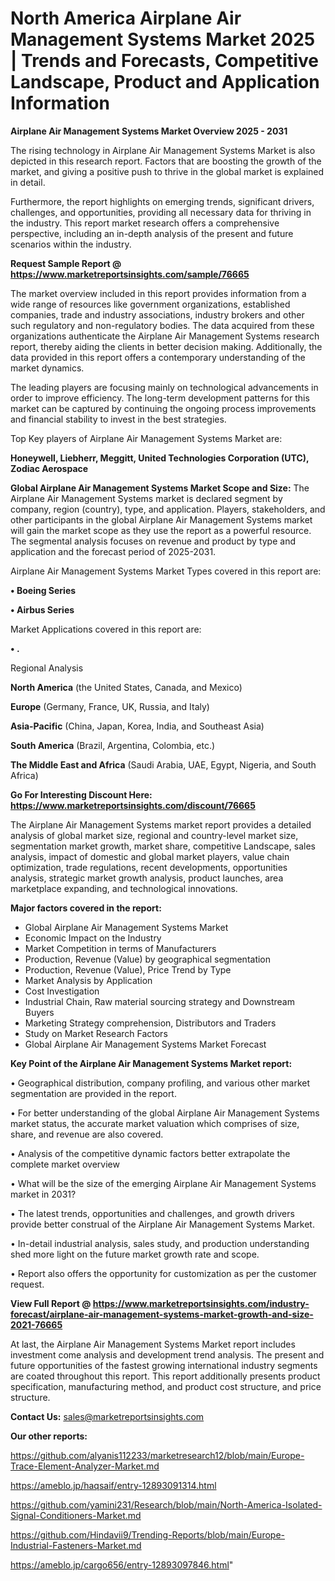 # North America Airplane Air Management Systems Market 2025 | Trends and Forecasts, Competitive Landscape, Product and Application Information

<Strong> Airplane Air Management Systems Market Overview 2025 - 2031</strong>

The rising technology in Airplane Air Management Systems Market is also depicted in this research report. Factors that are boosting the growth of the market, and giving a positive push to thrive in the global market is explained in detail.

Furthermore, the report highlights on emerging trends, significant drivers, challenges, and opportunities, providing all necessary data for thriving in the industry. This report market research offers a comprehensive perspective, including an in-depth analysis of the present and future scenarios within the industry.

<strong>Request Sample Report @ <a href=https://www.marketreportsinsights.com/sample/76665>https://www.marketreportsinsights.com/sample/76665</a></strong>

The market overview included in this report provides information from a wide range of resources like government organizations, established companies, trade and industry associations, industry brokers and other such regulatory and non-regulatory bodies. The data acquired from these organizations authenticate the Airplane Air Management Systems research report, thereby aiding the clients in better decision making. Additionally, the data provided in this report offers a contemporary understanding of the market dynamics.

The leading players are focusing mainly on technological advancements in order to improve efficiency. The long-term development patterns for this market can be captured by continuing the ongoing process improvements and financial stability to invest in the best strategies.

Top Key players of Airplane Air Management Systems Market are:

<strong>Honeywell, Liebherr, Meggitt, United Technologies Corporation (UTC), Zodiac Aerospace</strong>

<strong><b>Global Airplane Air Management Systems Market Scope and Size:</b></strong>
The Airplane Air Management Systems market is declared segment by company, region (country), type, and application. Players, stakeholders, and other participants in the global Airplane Air Management Systems market will gain the market scope as they use the report as a powerful resource. The segmental analysis focuses on revenue and product by type and application and the forecast period of 2025-2031.

Airplane Air Management Systems Market Types covered in this report are:

<strong>• Boeing Series

• Airbus Series</strong>

Market Applications covered in this report are:

<strong>• .</strong> 

Regional Analysis

<strong>North America</strong> (the United States, Canada, and Mexico)

<strong>Europe</strong> (Germany, France, UK, Russia, and Italy)

<strong>Asia-Pacific</strong> (China, Japan, Korea, India, and Southeast Asia)

<strong>South America</strong> (Brazil, Argentina, Colombia, etc.)

<strong>The Middle East and Africa</strong> (Saudi Arabia, UAE, Egypt, Nigeria, and South Africa)

<strong>Go For Interesting Discount Here: <a href=https://www.marketreportsinsights.com/discount/76665>https://www.marketreportsinsights.com/discount/76665</a></strong>

The Airplane Air Management Systems market report provides a detailed analysis of global market size, regional and country-level market size, segmentation market growth, market share, competitive Landscape, sales analysis, impact of domestic and global market players, value chain optimization, trade regulations, recent developments, opportunities analysis, strategic market growth analysis, product launches, area marketplace expanding, and technological innovations.

<strong><b>Major factors covered in the report:</b></strong>
<ul>
  <li>Global Airplane Air Management Systems Market </li>
  <li>Economic Impact on the Industry</li>
  <li>Market Competition in terms of Manufacturers</li>
  <li>Production, Revenue (Value) by geographical segmentation</li>
  <li>Production, Revenue (Value), Price Trend by Type</li>
  <li>Market Analysis by Application</li>
  <li>Cost Investigation</li>
  <li>Industrial Chain, Raw material sourcing strategy and Downstream Buyers</li>
  <li>Marketing Strategy comprehension, Distributors and Traders</li>
  <li>Study on Market Research Factors</li>
  <li>Global Airplane Air Management Systems Market Forecast</li>
</ul>

<strong><b>Key Point of the Airplane Air Management Systems Market report:</b></strong>

• Geographical distribution, company profiling, and various other market segmentation are provided in the report.

• For better understanding of the global Airplane Air Management Systems market status, the accurate market valuation which comprises of size, share, and revenue are also covered.

• Analysis of the competitive dynamic factors better extrapolate the complete market overview

• What will be the size of the emerging Airplane Air Management Systems market in 2031?

• The latest trends, opportunities and challenges, and growth drivers provide better construal of the Airplane Air Management Systems Market.

• In-detail industrial analysis, sales study, and production understanding shed more light on the future market growth rate and scope.

• Report also offers the opportunity for customization as per the customer request.

<strong><b>View Full Report @ <a href=https://www.marketreportsinsights.com/industry-forecast/airplane-air-management-systems-market-growth-and-size-2021-76665>https://www.marketreportsinsights.com/industry-forecast/airplane-air-management-systems-market-growth-and-size-2021-76665</a></b></strong>


At last, the Airplane Air Management Systems Market report includes investment come analysis and development trend analysis. The present and future opportunities of the fastest growing international industry segments are coated throughout this report. This report additionally presents product specification, manufacturing method, and product cost structure, and price structure.

<strong>Contact Us:</strong>
sales@marketreportsinsights.com

<strong>Our other reports:</strong>

<a href=https://github.com/alyanis112233/marketresearch12/blob/main/Europe-Trace-Element-Analyzer-Market.md>https://github.com/alyanis112233/marketresearch12/blob/main/Europe-Trace-Element-Analyzer-Market.md</a>

<a href=https://ameblo.jp/haqsaif/entry-12893091314.html>https://ameblo.jp/haqsaif/entry-12893091314.html</a>

<a href=https://github.com/yamini231/Research/blob/main/North-America-Isolated-Signal-Conditioners-Market.md>https://github.com/yamini231/Research/blob/main/North-America-Isolated-Signal-Conditioners-Market.md</a>

<a href=https://github.com/Hindavii9/Trending-Reports/blob/main/Europe-Industrial-Fasteners-Market.md>https://github.com/Hindavii9/Trending-Reports/blob/main/Europe-Industrial-Fasteners-Market.md</a>

<a href=https://ameblo.jp/cargo656/entry-12893097846.html>https://ameblo.jp/cargo656/entry-12893097846.html</a>"

